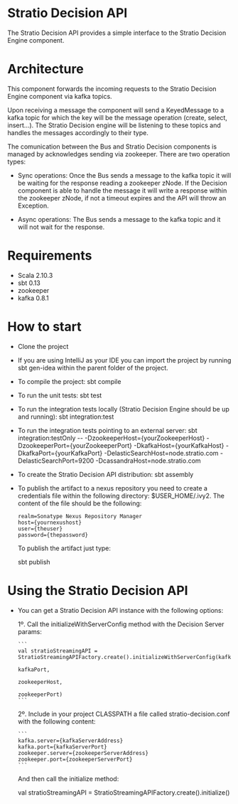 Stratio Decision API
=====================

The Stratio Decision API provides a simple interface to the Stratio Decision Engine component.

Architecture
============

This component forwards the incoming requests to the Stratio Decision Engine component via kafka topics.

Upon receiving a message the component will send a KeyedMessage to a kafka topic for which the key will be the message operation (create, select, insert...). The Stratio Decision engine will be listening to these topics and handles the messages accordingly to their type.

The comunication between the Bus and Stratio Decision components is managed by acknowledges sending via zookeeper. There are two operation types:

   * Sync operations: Once the Bus sends a message to the kafka topic it will be waiting for the response reading a zookeeper zNode. If the Decision component is able to handle the message it will write a response within the zookeeper zNode, if not a timeout expires and the API will throw an Exception.

   * Async operations: The Bus sends a message to the kafka topic and it will not wait for the response.


Requirements
============

  * Scala 2.10.3
  * sbt 0.13
  * zookeeper
  * kafka 0.8.1

How to start
============

  * Clone the project

  * If you are using IntelliJ as your IDE you can import the project by running sbt gen-idea within the parent folder of the project. 

  * To compile the project:
        sbt compile

  * To run the unit tests:
        sbt test

  * To run the integration tests locally (Stratio Decision Engine should be up and running):
        sbt integration:test

  * To run the integration tests pointing to an external server:
        sbt integration:testOnly -- -DzookeeperHost={yourZookeeperHost} -DzookeeperPort={yourZookeeperPort} -DkafkaHost={yourKafkaHost} -DkafkaPort={yourKafkaPort} -DelasticSearchHost=node.stratio.com -DelasticSearchPort=9200 -DcassandraHost=node.stratio.com

  * To create the Stratio Decision API distribution:
        sbt assembly

  * To publish the artifact to a nexus repository you need to create a credentials file within the following directory: $USER_HOME/.ivy2.
    The content of the file should be the following:

     ```
     realm=Sonatype Nexus Repository Manager
     host={yournexushost}
     user={theuser}
     password={thepassword}
     ```

     To publish the artifact just type:

       sbt publish

Using the Stratio Decision API
===============================

  * You can get a Stratio Decision API instance with the following options:

    1º. Call the initializeWithServerConfig method with the Decision Server params:

        ```
        val stratioStreamingAPI = StratioStreamingAPIFactory.create().initializeWithServerConfig(kafkaHost,
                                                                    kafkaPort,
                                                                    zookeeperHost,
                                                                    zookeeperPort)
        ```

    2º. Include in your project CLASSPATH a file called stratio-decision.conf with the following content:

        ```
        kafka.server={kafkaServerAddress}
        kafka.port={kafkaServerPort}
        zookeeper.server={zookeeperServerAddress}
        zookeeper.port={zookeeperServerPort}
        ```
     And then call the initialize method:

     val stratioStreamingAPI = StratioStreamingAPIFactory.create().initialize()
 
